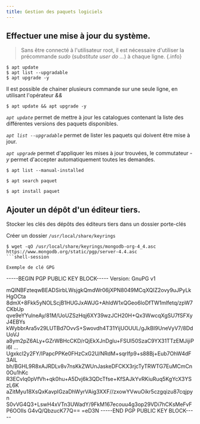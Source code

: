 ```yaml
---
title: Gestion des paquets logiciels
---
```


## Effectuer une mise à jour du système.

> Sans être connecté à l'utilisateur root, il est nécessaire d'utiliser la précommande _sudo_ (_substitute user do ..._) à chaque ligne.
{.info}

```shell-session
$ apt update
$ apt list --upgradable
$ apt upgrade -y
```
Il est possible de chainer plusieurs commande sur une seule ligne, en utilisant l'opérateur _&&_

```shell-session
$ apt update && apt upgrade -y
```

_`apt update`_ permet de mettre à jour les catalogues contenant la liste des différentes versions des paquets disponibles.

_`apt list --upgradable`_ permet de lister les paquets qui doivent être mise à jour.

_`apt upgrade`_ permet d'appliquer les mises à jour trouvées, le commutateur _-y_ permet d'accepter automatiquement toutes les demandes.


```shell-session
$ apt list --manual-installed
```

```shell-session
$ apt search paquet
```


```shell-session
$ apt install paquet
```

## Ajouter un dépôt d'un éditeur tiers.

Stocker les clés des dépôts des éditeurs tiers dans un dossier porte-clés

Créer un dossier `/usr/local/share/keyrings`

```shell-session
$ wget -qO /usr/local/share/keyrings/mongodb-org-4_4.asc https://www.mongodb.org/static/pgp/server-4.4.asc
```shell-session

Exemple de clé GPG

```
-----BEGIN PGP PUBLIC KEY BLOCK-----
Version: GnuPG v1

mQINBFzteqwBEADSirbLWsjgkQmdWr06jXPN8049MCqXQIZ2ovy9uJPyLkHgOCta
8dmX+8Fkk5yNOLScjB1HUGJxAWJG+AhldW1xQGeo6loDfTW1mlfetq/zpW7CKbUp
qve9eYYulneAy/81M/UoUZSzHqj6XY39wzJCH20H+Qx3WwcqXgSU7fSFXyJ4EBYs
kWybbrAra5v29LUTBd7OvvS+Swovdh4T31YijUOUUL/gJkBI9UneVyV7/8DdUoVJ
a8ym2pZ6ALy+GZrWBHcCKD/rQjEkXJnDglu+FSUI50SzaC9YX31TTzEMJijiPi6I
...
UgxkcI2y2FY/lPapcPPKe0FHzCxG2U/NRdM+sqrIfp9+s88Bj+Eub7OhW4dF3AlL
bh/BGHL9R8xAJRDLv8v7nsKkZWUnJaskeDFCKX3rjcTyTRWTG7EuMCmCn0Ou1hKc
R3ECvIq0pVfVh+qk0hu+A5Dvj6k3QDcTfse+KfSAJkYvRKiuRuq5KgYcX3YSzL6K
aZitMyu18XsQxKavpIGzaDhWyrVAig3XXF//zxowYVwuOikr5czgqizu87cqjpyn
S0vVG4Q3+LswH4xVTn3UWadY/9FkM167ecouu4g3op29VDi7hCKsMeFvFP6OOIls
G4vQ/QbzucK77Q==
=eD3N
-----END PGP PUBLIC KEY BLOCK-----
```
